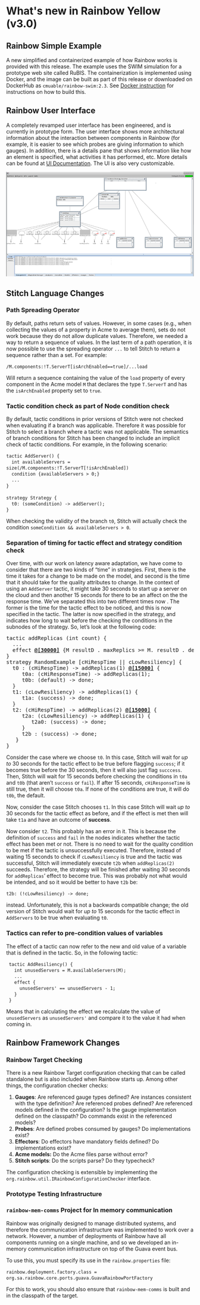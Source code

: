 # What's new in Rainbow Yellow (v3.0)

## Rainbow Simple Example

A new simplified and containerized example of how Rainbow works is provided with this 
release. The example uses the SWIM simulation for a prototype web site called RuBIS. 
The containerization is implemented using Docker, and the image can be built as part 
of this release or downloaded on DockerHub as `cmuable/rainbow-swim:2.3`. See [Docker 
instruction](deployments/rainbow-example/docker/INSTRUCTIONS.md) for 
instructions on how to build this.

## Rainbow User Interface

A completely revamped user interface has been engineered, and is currently in prototype 
form. The user interface shows more architectural information about the interaction 
between components in Rainbow (for example, it is easier to see which probes are giving 
information to which gauges). In addition, there is a details pane that shows information 
like how an element is specified, what activities it has performed, etc. More details 
can be found at [UI Documentation](documents/ui.md). The UI is also very customizable.

![Main Window](documents/imgs/Main_Window.PNG)

## Stitch Language Changes

### Path Spreading Operator

By default, paths return sets of values. However, in some cases (e.g., when collecting the values of a property in Acme to average them), sets do not work because they do not allow duplicate values. Therefore, we needed a way to return a sequence of values. In the last term of a path operation, it is now possible to use the spreading operator `...` to tell Stitch to return a sequence rather than a set. For example:

```
/M.components:!T.ServerT[isArchEnabled==true]/...load
```
Will return a sequence containing the value of the `load` property of every component in the Acme model `M` that declares the type `T.ServerT` and has the `isArchEnabled` property set to `true`.

### Tactic condition check as part of Node condition check

By default, tactic conditions in prior versions of Stitch were not checked when evaluating if a branch was applicable. Therefore it was possible for Stitch to select a branch where a tactic was not applicable. The semantics of branch conditions for Stitch has been changed to include an implicit check of tactic conditions. For example, in the following scenario:

```
tactic AddServer() {
  int availableServers = size(/M.components:!T.ServerT[!isArchEnabled])
  condition {availableServers > 0;}
  ...
}

strategy Strategy {
  t0: (someCondition) -> addServer();
}
```
When checking the validity of the branch `t0`, Stitch will actually check the condition `someCondition && availableServers > 0`. 

### Separation of timing for tactic effect and strategy condition check

Over time, with our work on latency aware adaptation, we have come to consider that there are two kinds of “time”  in strategies. First, there is the time it takes for a change to be made on the model, and second is the time that it should take for the quality attributes to change. In the context of using an `AddServer` tactic, it might take 30 seconds to start up a server on the cloud and then another 15 seconds for there to be an affect on the the response time. We’ve separated this into two different times now . The former is the time for the tactic effect to be noticed, and this is now specified in the tactic. The latter is now specified in the strategy, and indicates how long to wait before the checking the conditions in the subnodes of the strategy. So, let’s look at the following code:

<pre>
tactic addReplicas (int count) {
  ...
  effect <b><u>@[30000]</u></b> {M resultD . maxReplics >= M. resultD . desiredReplics;}
}
strategy RandomExample [cHiRespTime || cLowResiliency] {
  t0 : (cHiRespTime) -> addReplicas(1) <b><u>@[15000]</u></b> {
     t0a: (cHiResponseTime) -> addReplicas(1);
     t0b: (default) -> done; 
  }
  t1: (cLowResiliency) -> addReplicas(1) {
     t1a: (success) -> done;
  }
  t2: (cHiRespTime) -> addReplicas(2) <b><u>@[15000]</u></b> {
     t2a: (cLowResiliency) -> addReplicas(1) {
        t2a0: (success) -> done;
     }
     t2b : (success) -> done;
   }
}
</pre>
Consider the case where we choose  `t0`. In this case, Stitch will wait for  _up to_  30 seconds for the tactic effect to be true before flagging  `success`; if it becomes true before the 30 seconds, then it will also just flag  `succcess`. Then, Stitch will wait for 15 seconds before checking the conditions in  `t0a`  and  `t0b`  (that aren’t  `success`  or  `fail`). If after 15 seconds, `cHiResponseTime` is still true, then it will choose  `t0a`. If none of the conditions are true, it will do  `t0b`, the default.

Now, consider the case Stitch chooses  `t1`. In this case Stitch will wait  _up to_  30 seconds for the tactic effect as before, and if the effect is met then will take  `t1a`  and have an outcome of  **success**.

Now consider  `t2`. This probably has an error in it. This is because the definition of  `success`  and  `fail`  in the nodes indicates whether the tactic effect has been met or not. There is no need to wait for the quality condition to be met if the tactic is unsuccessfully executed. Therefore, instead of waiting 15 seconds to check if  `cLowResiliency`  is true and the tactic was successful, Stitch will immediately execute  `t2b`  when  `addReplicas(2)`  succeeds. Therefore, the strategy will be finished after waiting 30 seconds for `addReplicas`’ effect to become true. This was probably not what would be intended, and so it would be better to have  `t2b`  be:

```
t2b: (!cLowResiliency) -> done;
```

instead. Unfortunately, this is not a backwards compatible change; the old version of Stitch would wait for _up to_ 15 seconds for the tactic effect in `AddServers` to be true when evaluating `t0`.

### Tactics can refer to pre-condition values of variables
The effect of a tactic can now refer to the new and old value of a variable that is defined in the tactic. So, in the following tactic:

```
 tactic AddResiliency() {
   int unusedServers = M.availableServers(M); 
   ...
   effect {
     unusedServers' == unusedServers - 1;
   }
 }
```
Means that in calculating the effect we recalculate the value of  `unusedServers`  as  `unusedServers'`  and compare it to the value it had when coming in.

## Rainbow Framework Changes

### Rainbow Target Checking

There is a new Rainbow Target configuration checking that can be called standalone but is also included when Rainbow starts up. Among other things, the configuration checker checks:

1.  **Gauges**: Are referenced gauge types defined? Are instances consistent with the type definition? Are referenced probes defined? Are referenced models defined in the configuration? Is the gauge implementation defined on the classpath? Do commands exist in the referenced models?
2. **Probes**: Are defined probes consumed by gauges? Do implementations exist?
3. **Effectors**: Do effectors have mandatory fields defined? Do implementations exist?
4. **Acme models:** Do the Acme files parse without error?
5. **Stitch scripts**: Do the scripts parse? Do they typecheck?

The configuration checking is extensible by implementing the `org.rainbow.util.IRainbowConfigurationChecker` interface.

### Prototype Testing Infrastructure

### `rainbow-mem-comms` Project for In memory communication
Rainbow was originally designed to manage distributed systems, and therefore the communication infrastructure was implemented to work over a network. However, a number of deployments of Rainbow have all components running on a single machine, and so we developed an in-memory communication infrastructure on top of the Guava event bus. 

To use this, you must specify its use in the `rainbow.properties` file:

```
rainbow.deployment.factory.class = org.sa.rainbow.core.ports.guava.GuavaRainbowPortFactory
```
For this to work, you should also ensure that `rainbow-mem-comms` is built and in the classpath of the target.

